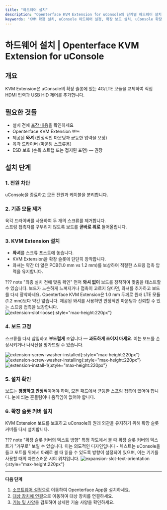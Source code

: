 ```yaml
---
title: "하드웨어 설치"
description: "Openterface KVM Extension for uConsole의 단계별 하드웨어 설치 가이드입니다. 상세한 안전 가이드라인과 함께 uConsole의 확장 슬롯에 확장 보드를 올바르게 설치하는 방법을 배워보세요."
keywords: "KVM 확장 설치, uConsole 하드웨어 설정, 확장 보드 설치, uConsole 확장 슬롯, KVM 하드웨어 가이드, 물리적 설치"
---
```


# **하드웨어 설치** | Openterface KVM Extension for uConsole

## 개요
KVM Extension은 uConsole의 확장 슬롯에 있는 4G/LTE 모듈을 교체하여 직접 HDMI 입력과 USB HID 제어를 추가합니다.

## 필요한 것들
- 설치 전에 [포장 내용](whats-in-the-box.md)을 확인하세요  
- Openterface KVM Extension 보드  
- 제공된 **와셔** (안정적인 마운팅과 균등한 압력을 보장)  
- 육각 드라이버 (마운팅 스크류용)  
- ESD 보호 (손목 스트랩 또는 접지된 표면) — 권장  

## 설치 단계

### **1. 전원 차단**
uConsole을 종료하고 모든 전원과 케이블을 분리합니다.

### **2. 기존 모듈 제거**
육각 드라이버를 사용하여 두 개의 스크류를 제거합니다.  
스프링 접촉자를 구부리지 않도록 보드를 **곧바로 위로** 들어올립니다.

### **3. KVM Extension 설치**
- **와셔**를 스크류 포스트에 놓습니다.  
- KVM Extension을 확장 슬롯에 단단히 장착합니다.  
- 와셔는 약간 더 얇은 PCB(1.0 mm vs 1.2 mm)를 보상하여 적절한 스프링 접촉 압력을 유지합니다.

??? note "최종 설치 전에 맞춤 확인"
    먼저 **와셔 없이** 보드를 장착하여 맞춤을 테스트할 수 있습니다. 보드가 느슨하게 느껴지거나 접촉이 고르지 않다면, 와셔를 추가하고 보드를 다시 장착하세요. Openterface KVM Extension은 1.0 mm 두께로 원래 LTE 모듈(1.2 mm)보다 약간 얇습니다. 제공된 와셔를 사용하면 안정적인 마운팅과 신뢰할 수 있는 스프링 접촉을 보장합니다.  
    ![extension-slot-loose](https://assets.openterface.com/images/product/openterface-kvm-uconsole-extension-slot-loose.webp){:style="max-height:220px"}

### **4. 보드 고정**
스크류를 다시 삽입하고 **부드럽게** 조입니다 — **과도하게 조이지 마세요**. 이는 보드를 손상시키거나 나사산을 망가뜨릴 수 있습니다.

![extension-screw-washer-installed](https://assets.openterface.com/images/product/openterface-kvm-uconsole-extension-screw-washer-installed.jpg){:style="max-height:220px"}
![extension-screw-washer-installing](https://assets.openterface.com/images/product/openterface-kvm-uconsole-extension-screw-washer-installing.jpg){:style="max-height:220px"}
![extension-install-1](https://assets.openterface.com/images/product/openterface-kvm-uconsole-extension-install-1.webp){:style="max-height:220px"}

### **5. 설치 확인**
보드는 **평평하고 안정적**이어야 하며, 모든 패드에서 균등한 스프링 접촉이 있어야 합니다. 눈에 띄는 흔들림이나 움직임이 없어야 합니다.

### **6. 확장 슬롯 커버 설치**
KVM Extension 보드를 보호하고 uConsole의 원래 외관을 유지하기 위해 확장 슬롯 커버를 다시 설치합니다.

??? note "확장 슬롯 커버의 텍스트 방향"
    특정 각도에서 볼 때 확장 슬롯 커버의 텍스트가 "거꾸로" 보일 수 있습니다. 이는 의도적인 디자인입니다 - 텍스트는 uConsole을 들고 포트를 위에서 아래로 볼 때 읽을 수 있도록 방향이 설정되어 있으며, 이는 기기를 사용할 때의 자연스러운 시야 위치입니다.
    ![expansion-slot-text-orientation](https://assets.openterface.com/images/product/openterface-kvm-uconsole-expansion-slot-text-orientation.webp){:style="max-height:220px"}

---

**다음 단계**

1. [소프트웨어 설정](/product/uconsole-kvm-extension/software-setup/)으로 이동하여 Openterface App을 설치하세요.  
2. [대상 장치에 연결](/product/uconsole-kvm-extension/connect-to-target/)으로 이동하여 대상 장치를 연결하세요.  
3. [기능 및 사양](/product/uconsole-kvm-extension/features/)을 검토하여 상세한 기술 사양을 확인하세요.
